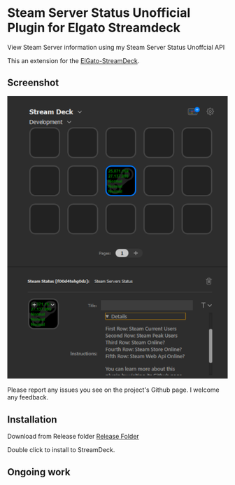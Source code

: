 # Steam Server Status Unofficial Plugin for Elgato Streamdeck

View Steam Server information using my Steam Server Status Unoffcial API

This an extension for the [ElGato-StreamDeck](https://www.elgato.com/en/gaming/stream-deck).

## Screenshot

![screencap.png](doc/screencap.png)

Please report any issues you see on the project's Github page. I welcome any feedback.

## Installation

Download from Release folder [Release Folder](Release/com.f00d4tehg0dz.steamstat.streamDeckPlugin)

Double click to install to StreamDeck. 

## Ongoing work
